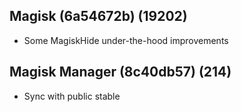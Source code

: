 ## Magisk (6a54672b) (19202)
- Some MagiskHide under-the-hood improvements

## Magisk Manager (8c40db57) (214)
- Sync with public stable
